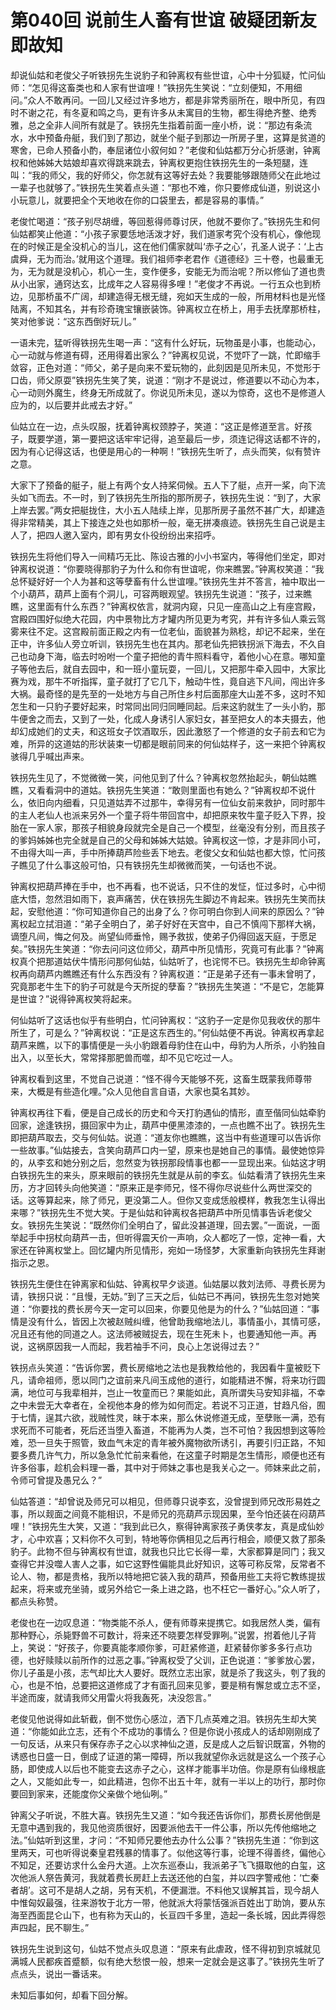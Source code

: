 # 第040回 说前生人畜有世谊 破疑团新友即故知

却说仙姑和老俊父子听铁拐先生说豹子和钟离权有些世谊，心中十分狐疑，忙问仙师：“怎见得这畜类也和人家有世谊哩！”铁拐先生笑说：“立刻便知，不用细问。”众人不敢再问。一回儿又经过许多地方，都是非常秀丽所在，眼中所见，有四时不谢之花，有冬夏和鸣之鸟，更有许多从未寓目的生物，都生得绝齐整、绝秀雅，总之全非人间所有就是了。铁拐先生指着前面一座小桥，说：“那边有条流水，水中预备舟艇，我们到了那边，就坐个艇子到那边一所房子里，这算是贫道的寒舍，已命人预备小酌，奉屈诸位小叙何如？”老俊和仙姑都万分心折感谢，钟离权和他姊姊大姑娘却喜欢得跳来跳去，钟离权更抱住铁拐先生的一条短腿，连叫：“我的师父，我的好师父，你怎就有这等好去处？我要能够跟随师父在此地过一辈子也就够了。”铁拐先生笑着点头道：“那也不难，你只要修成仙道，别说这小小玩意儿，就要把全个天地收在你的口袋里去，都是容易的事情。”

老俊忙喝道：“孩子别尽胡缠，等回惹得师尊讨厌，他就不要你了。”铁拐先生和何仙姑都笑止他道：“小孩子家要恁地活泼才好，我们道家考究个没有机心，像他现在的时候正是全没机心的当儿，这在他们儒家就叫‘赤子之心’，孔圣人说子：‘上古虞舜，无为而治。’就用这个道理。我们祖师李老君作《道德经》三十卷，也最重无为，无为就是没机心，机心一生，变作便多，安能无为而治呢？所以修仙了道也贵从小出家，通窍达玄，比成年之人容易得多哩！”老俊才不再说。一行五众也到桥边，见那桥虽不广阔，却建造得无根无缝，宛如天生成的一般，所用材料也是光怪陆离，不知其名，并有珍奇瑰宝镶嵌装饰。钟离权立在桥上，用手去抚摩那桥柱，笑对他爹说：“这东西倒好玩儿。”

一语未完，猛听得铁拐先生喝一声：“这有什么好玩，玩物虽是小事，也能动心，心一动就与修道有碍，还用得着出家么？”钟离权见说，不觉吓了一跳，忙即缩手敛容，正色对道：“师父，弟子是向来不爱玩物的，此刻因是见所未见，不觉形于口齿，师父原耍”铁拐先生笑了笑，说道：“刚才不是说过，修道要以不动心为本，心一动则外魔生，终身无所成就了。你说见所未见，遂以为惊奇，这也不是修道人应为的，以后要并此戒去才好。”

仙姑立在一边，点头叹服，抚着钟离权颈脖子，笑道：“这正是修道至言。好孩子，既要学道，第一要把这话牢牢记得，追至最后一步，须连记得这话都不许的，因为有心记得这话，也便是用心的一种啊！”铁拐先生听了，点头而笑，似有赞许之意。

大家下了预备的艇子，艇上有两个女人持桨伺候。五人下了艇，点开一桨，向下流头如飞而去。不一时，到了铁拐先生所指的那所房子，铁拐先生说：“到了，大家上岸去罢。”两女把艇拢住，大小五人陆续上岸，见那所房子虽然不甚广大，却建造得非常精美，其上下接连之处也如那桥一般，毫无拼凑痕迹。铁拐先生自己说是主人了，把四人邀入室内，即有男女仆役纷纷出来招呼。

铁拐先生将他们导入一间精巧无比、陈设古雅的小小书室内，等得他们坐定，即对钟离权说道：“你要晓得那豹子为什么和你有世谊呢，你来瞧罢。”钟离权笑道：“我总怀疑好好一个人为甚和这等孽畜有什么世谊哩。”铁拐先生并不答言，袖中取出一个小葫芦，葫芦上面有个洞儿，可容两眼观望。铁拐先生说道：“孩子，过来瞧瞧，这里面有什么东西？”钟离权依言，就洞内窥，只见一座高山之上有座宫殿，宫殿四围好似绝大花园，内中景物比方才罐内所见更为考究，并有许多仙人乘云驾雾来往不定。这宫殿前面正殿之内有一位老仙，面貌甚为熟稔，却记不起来，坐在正中，许多仙人旁立听训，铁拐先生也在其内。那老仙先把铁拐派下海去，不久自己也动身下海，临去时吩咐一个童子把他的青牛照料看守，着他小心在意。哪知童子等他去后，就自去园中，和一班小童玩耍，一回儿，又把那牛牵入园中，大家比赛为戏，那牛不听指挥，童子就打了它几下，触动牛性，竟自逃下凡间，闯出许多大祸。最奇怪的是先至的一处地方与自己所住乡村后面那座大山差不多，这时不知怎生和一只豹子要好起来，时常同出同归同睡同起。后来这豹就生了一头小豹，那牛便舍之而去，又到了一处，化成人身诱引人家妇女，甚至把女人的本夫摄去，他却幻成她们的丈夫，和这班女子饮酒取乐，因此激怒了一个修道的女子前去和它为难，所异的这道姑的形状装束一切都是眼前同来的何仙姑样子，这一来把个钟离权骇得几乎喊出声来。

铁拐先生见了，不觉微微一笑，问他见到了什么？钟离权忽然抬起头，朝仙姑瞧瞧，又看看洞中的道姑。铁拐先生笑道：“敢则里面也有她么？”钟离权却不说什么，依旧向内细看，只见道姑弄不过那牛，幸得另有一位仙女前来救护，同时那牛的主人老仙人也派来另外一个童子将牛带回宫中，却把原来牧牛童子贬入下界，投胎在一家人家，那孩子相貌身段就完全是自己一个模型，丝毫没有分别，而且孩子的爹妈姊姊也完全就是自己的父母和姊姊大姑娘。钟离权这一惊，才是非同小可，不由得大叫一声，手中所捧葫芦险些丢下地去。老俊父女和仙姑也都大惊，忙问孩子瞧见了什么事这般可怕，只有铁拐先生却微微而笑，一句话也不说。

钟离权把葫芦捧在手中，也不再看，也不说话，只不住的发怔，怔过多时，心中彻底大悟，忽然泪如雨下，哀声痛苦，伏在铁拐先生脚边不肯起来。铁拐先生笑而扶起，安慰他道：“你可知道你自己的出身了么？你可明白你到人间来的原因么？”钟离权起立拭泪道：“弟子全明白了，弟子好好在天宫中，自己不慎闯下那样大祸，谪堕凡间，悔之何及。尚望仙师垂怜，赐予救拔，使弟子仍得回返天庭，于愿足矣。”铁拐先生笑道：“你去问问这位师父，葫芦中所见情形，究竟可有此事？”钟离权真个把那道姑伏牛情形问那何仙姑，仙姑听了，也诧愕不已。铁拐先生却命钟离权再向葫芦内瞧瞧还有什么东西没有？钟离权道：“正是弟子还有一事未曾明了，究竟那老牛生下的豹子可就是今天所捉的孽畜？”铁拐先生笑道：“不是它，怎能算是世谊？”说得钟离权笑将起来。

何仙姑听了这话也似乎有些明白，忙问钟离权：“这豹子一定是你见我收伏的那牛所生了，可是么？”钟离权说：“正是这东西生的。”何仙姑便不再说。钟离权再拿起葫芦来瞧，以下的事情便是一头小豹跟着母豹住在山中，母豹为人所杀，小豹独自出入，以至长大，常常择那肥兽而噬，却不见它吃过一人。

钟离权看到这里，不觉自己说道：“怪不得今天能够不死，这畜生既蒙我师尊带来，大概是有些造化哩。”众人见他自言自语，大家也莫名其妙。

钟离权再往下看，便是自己成长的历史和今天打豹遇仙的情形，直至偕同仙姑牵豹回家，途逢铁拐，摄回家中为止，葫芦中便黑漆漆的，一点也瞧不出了。铁拐先生即把葫芦取去，交与何仙姑。说道：“道友你也瞧瞧，这当中有些道理可以告诉你一些故事。”仙姑接去，含笑向葫芦口内一望，原来也是她自己的事情。最使她惊异的，从李玄和她分别之后，忽然变为铁拐那段情事也都一一显现出来。仙姑这才明白铁拐先生的来头，原来眼前的铁拐先生就是从前的李玄。仙姑看清了铁拐先生来历，方才回转头向他笑道：“原来正是李师兄，怪不得你尽说些什么两世深交的话。这等算起来，除了师兄，更没第二人。但你又变成恁般模样，教我怎生认得出来哪？”铁拐先生不觉大笑。于是仙姑和钟离权各把葫芦中所见情事告诉老俊父女。铁拐先生笑说：“既然你们全明白了，留此没甚道理，回去罢。”一面说，一面举起手中拐杖向葫芦一击，但听得震天价一声响，众人都吃了一惊，定神一看，大家还在钟离权堂上。回忆罐内所见情形，宛如一场怪梦，大家重新向铁拐先生拜谢指示之恩。

铁拐先生便住在钟离家和仙姑、钟离权早夕谈道。仙姑屡以救刘法师、寻费长房为请，铁拐只说：“且慢，无妨。”到了三天之后，仙姑已不再问，铁拐先生忽对她笑道：“你要找的费长房今天一定可以回来，你要见他是为的什么？”仙姑回道：“事情是没有什么，皆因上次被赵贼纠缠，他曾助我缩地法儿，事情虽小，其情可感，况且还有他的同道之人。这法师被贼捉去，现在生死未卜，也要通知他一声。再说，这祸原因我一人而起，我若袖手不问，良心上怎说得过去？”

铁拐点头笑道：“告诉你罢，费长房缩地之法也是我教给他的，我因看牛童被贬下凡，请命祖师，愿以同门之谊前来凡间玉成他的道行，如能精进不懈，将来功行圆满，地位可与我辈相并，岂止一牧童而已？果能如此，真所谓失马安知非福，不幸之中未尝无大幸者在，全视他本身的修为如何而定。若说不习正道，甘趋凡俗，囿于七情，逞其六欲，戕贼性灵，昧于本来，那么休说修道无成，至孽账一满，恐有求死而不可能者，死后还当堕入畜道，不能再为人类，岂不可怕？我因想到这等险难，恐一旦失于照管，致血气未定的青年被外魔物欲所诱引，再要引归正路，不知要多费几许气力，所以急急忙忙前来看他，在这童子时期是怎生情形，顺便也还有许多俗事，趁机会料理一番，其中对于师妹之事也是我关心之一。师妹来此之前，令师可曾提及愚兄么？”

仙姑答道：“却曾说及师兄可以相见，但师尊只说李玄，没曾提到师兄改形易姓之事，所以觌面之间竟不能相识，不是师兄的亮葫芦示现因果，至今怕还装在闷葫芦哩！”铁拐先生大笑，又道：“我到此已久，察得钟离家孩子勇侠孝友，真是成仙妙才，心中欢喜；又料你不久可到，特地等你俩相见之后再行相会，顺便又救了那条豹子。此物不但与钟离权有世谊，就我也只比它长得一辈，大家都算是同门；我又查得它并没噬人害人之事，如它这野性偏能具此好知识，这等可称反常，反常者不论人、物，都是贵格，我所以特地把它装入我的葫芦，预备用些工夫将它教练提拔起来，将来或充坐骑，或另外给它一条上进之路，也不枉它一番好心。”众人听了，都点头称赞。

老俊也在一边叹息道：“物类能不杀人，便有师尊来提携它。如我居然人类，偏有那种野心，杀毙野兽不可数计，将来还不晓要怎样受罪咧。”说罢，拊着他儿子背上，笑说：“好孩子，你要真能孝顺你爹，可赶紧修道，赶紧替你爹多多行点功德，也好赎赎以前所作的过恶之事。”钟离权受了父训，正色说道：“爹爹放心罢，你儿子虽是小孩，志气却比大人要好。既然立志出家，就是杀了我这头，刳了我的心，也是不怕，总要把这道修成了才有面孔回来见爹，要是稍有懈怠或立志不坚，半途而废，就请我师父用雷火将我轰死，决没怨言。”

老俊见他说得如此斩截，倒不觉伤心感泣，洒下几点英难之泪。铁拐先生却大笑道：“你能如此立志，还有个不成功的事情么？但是你说小孩成人的话却刚刚成了一句反话，从来只有保存赤子之心以求神仙之道，反是成人之后智识既富，外物的诱惑也日盛一日，倒成了证道的第一障碍，所以我就望你永远就是这么一个孩子心肠，即使成人以后也不能变去这赤子之心，这样才能事半功倍。你是原有仙缘根底之人，又能如此专一，如此精进，包你不出五十年，就有一半以上的功行，那时你要回到家来，还能度你父亲做个地仙咧。”

钟离父子听说，不胜大喜。铁拐先生又道：“如今我还告诉你们，那费长房他倒是无意中遇到我的，我见他资质很好，因要派他去干一件公事，所以先传他缩地之法。”仙姑听到这里，才问：“不知师兄要他去办什么公事？”铁拐先生道：“你到这里两天，可也听得说秦皇君残暴的情事了。似他这等行事，论理不得善终，偏他心不知足，还要访求什么金丹大道。上次东巡泰山，我派弟子飞飞摄取他的白玺，这次他派人祭告黄河，我就着费长房赶上去送还他的白玺，并以四字警戒他：‘亡秦者胡’。这可不是胡人之胡，另有天机，不便漏泄。不料他又误解其旨，现今胡人中惟匈奴最强，往来游牧于北方一带，他就派大将蒙恬强派百姓出丁助饷，要从东海至西面昆仑山下，也有称为天山的，长亘四千多里，造起一条长城，因此弄得怨声四起，民不聊生。”

铁拐先生说到这句，仙姑不觉点头叹息道：“原来有此虐政，怪不得初到京城就见满城人民都疾首蹙额，似有绝大愁恨一般，想来一定就会是这事了。”铁拐先生听了点点头，说出一番话来。

未知后事如何，却看下回分解。
